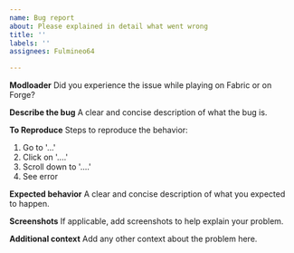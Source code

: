 ```yaml
---
name: Bug report
about: Please explained in detail what went wrong
title: ''
labels: ''
assignees: Fulmineo64

---
```


**Modloader**
Did you experience the issue while playing on Fabric or on Forge?

**Describe the bug**
A clear and concise description of what the bug is.

**To Reproduce**
Steps to reproduce the behavior:
1. Go to '...'
2. Click on '....'
3. Scroll down to '....'
4. See error

**Expected behavior**
A clear and concise description of what you expected to happen.

**Screenshots**
If applicable, add screenshots to help explain your problem.

**Additional context**
Add any other context about the problem here.
